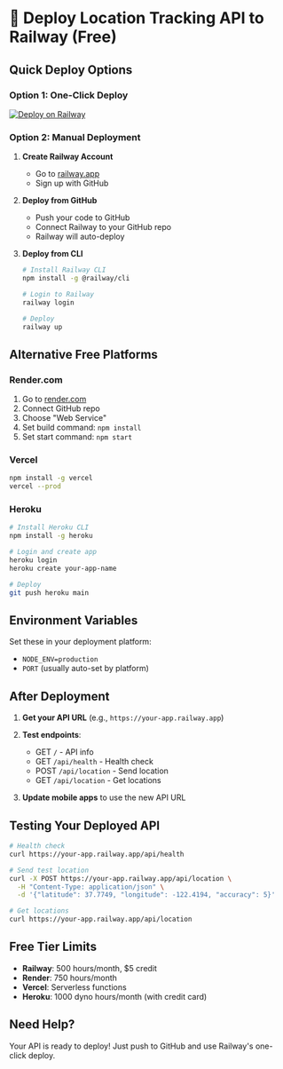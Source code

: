 # 🚀 Deploy Location Tracking API to Railway (Free)

## Quick Deploy Options

### Option 1: One-Click Deploy
[![Deploy on Railway](https://railway.app/button.svg)](https://railway.app/template/nodejs)

### Option 2: Manual Deployment

1. **Create Railway Account**
   - Go to [railway.app](https://railway.app)
   - Sign up with GitHub

2. **Deploy from GitHub**
   - Push your code to GitHub
   - Connect Railway to your GitHub repo
   - Railway will auto-deploy

3. **Deploy from CLI**
   ```bash
   # Install Railway CLI
   npm install -g @railway/cli
   
   # Login to Railway
   railway login
   
   # Deploy
   railway up
   ```

## Alternative Free Platforms

### Render.com
1. Go to [render.com](https://render.com)
2. Connect GitHub repo
3. Choose "Web Service"
4. Set build command: `npm install`
5. Set start command: `npm start`

### Vercel
```bash
npm install -g vercel
vercel --prod
```

### Heroku
```bash
# Install Heroku CLI
npm install -g heroku

# Login and create app
heroku login
heroku create your-app-name

# Deploy
git push heroku main
```

## Environment Variables

Set these in your deployment platform:
- `NODE_ENV=production`
- `PORT` (usually auto-set by platform)

## After Deployment

1. **Get your API URL** (e.g., `https://your-app.railway.app`)
2. **Test endpoints**:
   - GET `/` - API info
   - GET `/api/health` - Health check
   - POST `/api/location` - Send location
   - GET `/api/location` - Get locations

3. **Update mobile apps** to use the new API URL

## Testing Your Deployed API

```bash
# Health check
curl https://your-app.railway.app/api/health

# Send test location
curl -X POST https://your-app.railway.app/api/location \
  -H "Content-Type: application/json" \
  -d '{"latitude": 37.7749, "longitude": -122.4194, "accuracy": 5}'

# Get locations
curl https://your-app.railway.app/api/location
```

## Free Tier Limits

- **Railway**: 500 hours/month, $5 credit
- **Render**: 750 hours/month
- **Vercel**: Serverless functions
- **Heroku**: 1000 dyno hours/month (with credit card)

## Need Help?

Your API is ready to deploy! Just push to GitHub and use Railway's one-click deploy.